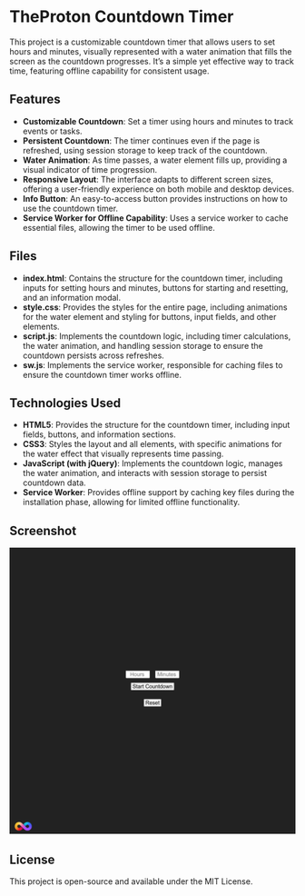 # TheProton Countdown Timer

This project is a customizable countdown timer that allows users to set hours and minutes, visually represented with a water animation that fills the screen as the countdown progresses. It’s a simple yet effective way to track time, featuring offline capability for consistent usage.

## Features
- **Customizable Countdown**: Set a timer using hours and minutes to track events or tasks.
- **Persistent Countdown**: The timer continues even if the page is refreshed, using session storage to keep track of the countdown.
- **Water Animation**: As time passes, a water element fills up, providing a visual indicator of time progression.
- **Responsive Layout**: The interface adapts to different screen sizes, offering a user-friendly experience on both mobile and desktop devices.
- **Info Button**: An easy-to-access button provides instructions on how to use the countdown timer.
- **Service Worker for Offline Capability**: Uses a service worker to cache essential files, allowing the timer to be used offline.

## Files
- **index.html**: Contains the structure for the countdown timer, including inputs for setting hours and minutes, buttons for starting and resetting, and an information modal.
- **style.css**: Provides the styles for the entire page, including animations for the water element and styling for buttons, input fields, and other elements.
- **script.js**: Implements the countdown logic, including timer calculations, the water animation, and handling session storage to ensure the countdown persists across refreshes.
- **sw.js**: Implements the service worker, responsible for caching files to ensure the countdown timer works offline.

## Technologies Used
- **HTML5**: Provides the structure for the countdown timer, including input fields, buttons, and information sections.
- **CSS3**: Styles the layout and all elements, with specific animations for the water effect that visually represents time passing.
- **JavaScript (with jQuery)**: Implements the countdown logic, manages the water animation, and interacts with session storage to persist countdown data.
- **Service Worker**: Provides offline support by caching key files during the installation phase, allowing for limited offline functionality.

## Screenshot
![TheProton Countdown Timer](TheProtonCountdownTimerDemo.png)

## License
This project is open-source and available under the MIT License.


